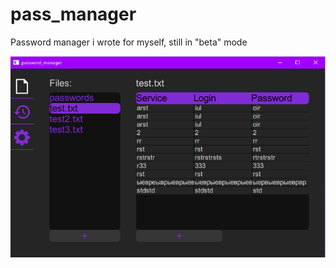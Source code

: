 # pass_manager
Password manager i wrote for myself, still in "beta" mode

![alt text](https://github.com/DeadGrin/pass_manager/blob/main/image.png)
